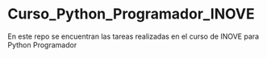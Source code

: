 # Curso_Python_Programador_INOVE
En este repo se encuentran las tareas realizadas en el curso de INOVE para Python Programador
